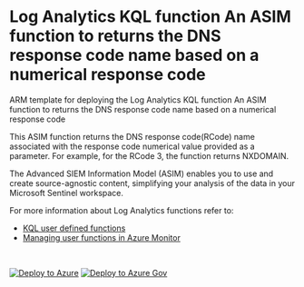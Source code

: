 # Log Analytics KQL function An ASIM function to returns the DNS response code name based on a numerical response code

ARM template for deploying the Log Analytics KQL function An ASIM function to returns the DNS response code name based on a numerical response code

This ASIM function returns the DNS response code(RCode) name associated with the response code numerical value provided as a parameter. For example, for the RCode 3, the function returns NXDOMAIN.  


The Advanced SIEM Information Model (ASIM) enables you to use and create source-agnostic content, simplifying your analysis of the data in your Microsoft Sentinel workspace.

For more information about Log Analytics functions refer to:

- [KQL user defined functions](https://docs.microsoft.com/azure/data-explorer/kusto/query/functions/user-defined-functions)
- [Managing user functions in Azure Monitor](https://docs.microsoft.com/azure/azure-monitor/logs/functions)

<br/>

[![Deploy to Azure](https://aka.ms/deploytoazurebutton)](https://portal.azure.com/#create/Microsoft.Template/https%3A%2F%2Fraw.githubusercontent.com%2FAzure%2FAzure-Sentinel%2Fmaster%2FASIM%2FLibrary%2FARM%2FASIM_LookupDnsResponseCode%2FASIM_LookupDnsResponseCode.json) [![Deploy to Azure Gov](https://aka.ms/deploytoazuregovbutton)](https://portal.azure.us/#create/Microsoft.Template/uri/https%3A%2F%2Fraw.githubusercontent.com%2FAzure%2FAzure-Sentinel%2Fmaster%2FASIM%2FLibrary%2FARM%2FASIM_LookupDnsResponseCode%2FASIM_LookupDnsResponseCode.json)
